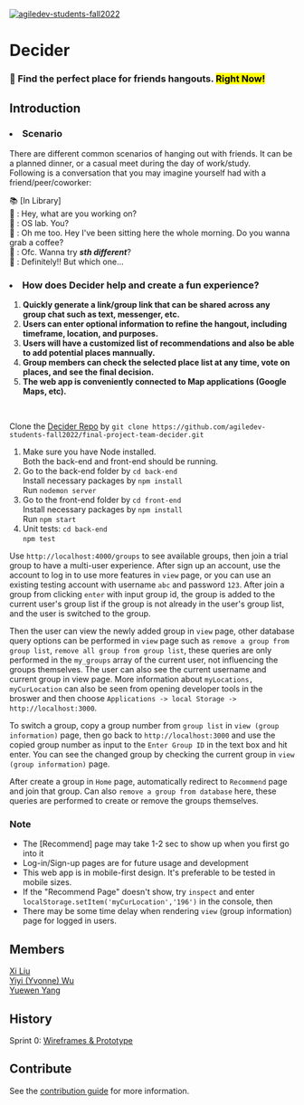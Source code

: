 [![agiledev-students-fall2022](https://circleci.com/gh/agiledev-students-fall2022/final-project-team-decider.svg?style=svg)](https://app.circleci.com/pipelines/github/agiledev-students-fall2022/final-project-team-decider?branch=master)

# Decider

### 🥘 Find the perfect place for friends hangouts. <mark>Right Now!</mark>

## Introduction

### <li> <strong>Scenario</strong></li>

There are different common scenarios of hanging out with friends. It can be a planned dinner, or a casual meet during the day of work/study.<br> Following is a conversation that you may imagine yourself had with a friend/peer/coworker: <br>

📚 [In Library]<br>
🫠 : Hey, what are you working on? <br>
🥸 : OS lab. You?<br>
🫠 : Oh me too. Hey I've been sitting here the whole morning. Do you wanna grab a coffee? <br>
🥸 : Ofc. Wanna try <em><strong>sth different</strong></em>? <br>
🫠 : Definitely!! But which one... <br>

### <li> <strong>How does Decider help and create a fun experience?</strong></li>

<ol>
<li><strong>Quickly generate a link/group link that can be shared across any group chat such as text, messenger, etc. </strong></li>
<li><strong>Users can enter optional information to refine the hangout, including timeframe, location, and purposes. </strong></li>
<li><strong>Users will have a customized list of recommendations and also be able to add potential places mannually.</strong></li>
<li><strong>Group members can check the selected place list at any time, vote on places, and see the final decision.</strong></li>
<li><strong>The web app is conveniently connected to Map applications (Google Maps, etc).</strong></li>
</ol><br>

Clone the [Decider Repo](https://github.com/agiledev-students-fall2022/final-project-team-decider.git) by ```git clone https://github.com/agiledev-students-fall2022/final-project-team-decider.git```
<br>
1. Make sure you have Node installed.<br>
Both the back-end and front-end should be running.<br>
2. Go to the back-end folder by ```cd back-end```<br>
Install necessary packages by ```npm install```<br>
Run ```nodemon server```<br>
3. Go to the front-end folder by ```cd front-end```<br>
Install necessary packages by ```npm install```<br>
Run ```npm start```<br>
4. Unit tests: ```cd back-end```<br>
```npm test```<br>

Use ```http://localhost:4000/groups``` to see available groups, then join a trial group to have a multi-user experience.
After sign up an account, use the account to log in to use more features in ```view``` page, or you can use an existing testing account with username ```abc``` and password ```123```.
After join a group from clicking ```enter``` with input group id, the group is added to the current user's group list if the group is not already in the user's group list, and the user is switched to the group.

Then the user can view the newly added group in ```view``` page, other database query options can be performed in ```view``` page
such as ```remove a group from group list```, ```remove all group from group list```, these queries are only performed
in the ```my_groups``` array of the current user, not influencing the groups themselves. The user can also see the current username and current group in view page. More information about ```myLocations, myCurLocation``` can also be seen from opening developer tools in the broswer and then choose ```Applications -> local Storage -> http://localhost:3000```. 

To switch a group, copy a group number from ```group list``` in ```view (group information)``` page, then go back to ```http://localhost:3000``` and use the copied group number as input to the ```Enter Group ID``` in the text box and hit enter. You can see the changed group by checking the current group in ```view (group information)``` page.

After create a group in ```Home``` page, automatically redirect to  ```Recommend``` page and join that group.
Can also ```remove a group from database``` here, these queries are performed to create or remove the groups themselves.

### Note

* The [Recommend] page may take 1-2 sec to show up when you first go into it
* Log-in/Sign-up pages are for future usage and development
* This web app is in mobile-first design. It's preferable to be tested in mobile sizes.
* If the "Recommend Page" doesn't show, try ```inspect``` and enter ```localStorage.setItem('myCurLocation','196')``` in the console, then 
* There may be some time delay when rendering ```view``` (group information) page for logged in users.

## Members

[Xi Liu](https://github.com/xi-liu-cs)</br>
[Yiyi (Yvonne) Wu](https://github.com/Yvonne511)</br>
[Yuewen Yang](https://github.com/kapa-moon)</br>

## History

Sprint 0: [Wireframes & Prototype](https://github.com/agiledev-students-fall2022/final-project-team-decider/tree/master/ux-design)</br>

## Contribute

See the [contribution guide](CONTRIBUTING.md) for more information.
